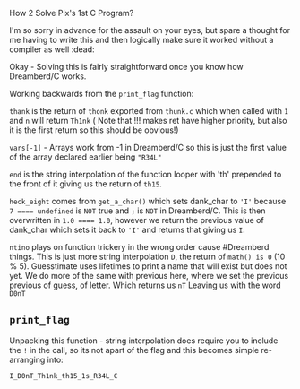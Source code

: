 How 2 Solve Pix's 1st C Program?

I'm so sorry in advance for the assault on your eyes, but spare a thought for me having to write this and then logically make sure it worked without a compiler as well :dead:

Okay - Solving this is fairly straightforward once you know how Dreamberd/C works.

Working backwards from the ``print_flag`` function:

``thank`` is the return of ``thonk`` exported from ``thunk.c`` which when called with `1` and `n` will return ``Th1nk`` ( Note that !!! makes ret have higher priority, but also it is the first return so this should be obvious!)


``vars[-1]`` - Arrays work from -1 in Dreamberd/C so this is just the first value of the array declared earlier being `"R34L"`

``end`` is the string interpolation of the function looper with 'th' prepended to the front of it giving us the return of `th15`.

``heck_eight`` comes from ``get_a_char()`` which sets dank_char to `'I'` because `7 ==== undefined` is `NOT` true and `;` is `NOT` in Dreamberd/C. This is then overwritten in `1.0 ==== 1.0`, however we return the previous value of dank_char which sets it back to `'I'` and returns that giving us ``I``.

``ntino`` plays on function trickery in the wrong order cause #Dreamberd things. This is just more string interpolation `D`, the return of ``math() is 0`` (10 % 5). Guesstimate uses lifetimes to print a name that will exist but does not yet. We do more of the same with previous here, where we set the previous previous of guess, of letter. Which returns us `nT` Leaving us with the word `D0nT`


``print_flag`` 
----- 
Unpacking this function - string interpolation does require you to include the `!` in the call, so its not apart of the flag and this becomes simple re-arranging into:

``I_D0nT_Th1nk_th15_1s_R34L_C``

